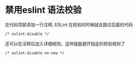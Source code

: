 # 禁用eslint 语法校验

在代码顶部添加一行注释, ESLint 在校验的时候就会跳过后面的代码
```
/* eslint-disable */
```

还可以在注释后加入详细规则，这样就能避开指定的校验规则了
```
/* eslint-disable no-new */
```
